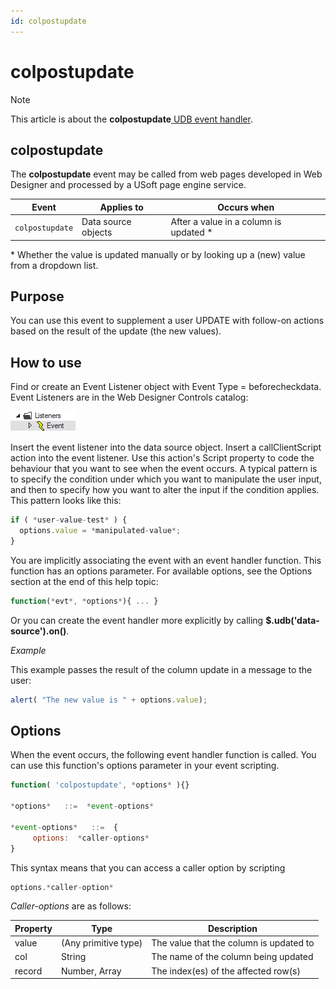 ```yaml
---
id: colpostupdate
---
```


# colpostupdate



> [!NOTE]
> This article is about the **colpostupdate**[ UDB event handler](/docs/Web%20and%20app%20UIs/UDB%20Events).

## **colpostupdate**

The **colpostupdate** event may be called from web pages developed in Web Designer and processed by a USoft page engine service.

|**Event**|**Applies to**|**Occurs when**|
|--------|--------|--------|
|`colpostupdate`|Data source objects|After a value in a column is updated *|



* Whether the value is updated manually or by looking up a (new) value from a dropdown list.

## Purpose

You can use this event to supplement a user UPDATE with follow-on actions based on the result of the update (the new values). 

## How to use

Find or create an Event Listener object with Event Type = beforecheckdata. Event Listeners are in the Web Designer Controls catalog:

![](./assets/ff8672be-ff07-426e-ba7e-0ecf37444b63.png)

Insert the event listener into the data source object. Insert a callClientScript action into the event listener. Use this action's Script property to code the behaviour that you want to see when the event occurs. A typical pattern is to specify the condition under which you want to manipulate the user input, and then to specify how you want to alter the input if the condition applies. This pattern looks like this:

```js
if ( *user-value-test* ) {
  options.value = *manipulated-value*;
}
```

You are implicitly associating the event with an event handler function. This function has an options parameter. For available options, see the Options section at the end of this help topic:

```js
function(*evt*, *options*){ ... }
```

Or you can create the event handler more explicitly by calling **$.udb('data-source').on()**.

*Example*

This example passes the result of the column update in a message to the user:

```js
alert( "The new value is " + options.value);
```

## Options

When the event occurs, the following event handler function is called. You can use this function's options parameter in your event scripting.

```js
function( 'colpostupdate', *options* ){}

*options*   ::=  *event-options*

*event-options*   ::=  {
     options:  *caller-options*
}
```

This syntax means that you can access a caller option by scripting

```js
options.*caller-option*
```

*Caller-options* are as follows:

|**Property**|**Type**|**Description**|
|--------|--------|--------|
|value   |(Any primitive type)|The value that the column is updated to|
|col     |String  |The name of the column being updated|
|record  |Number, Array|The index(es) of the affected row(s)|



 